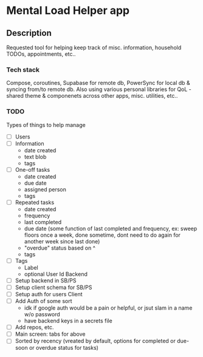# Mental Load Helper app

## Description
Requested tool for helping keep track of misc. information, household TODOs, appointments, etc..

### Tech stack
Compose, coroutines, Supabase for remote db, PowerSync for local db & syncing from/to remote db. Also using various personal libraries for QoL - shared theme & componenets across other apps, misc. utilities, etc..

### TODO
Types of things to help manage
- [ ] Users
- [ ] Information
  - date created
  - text blob
  - tags
- [ ] One-off tasks
  - date created
  - due date
  - assigned person
  - tags
- [ ] Repeated tasks
  - date created
  - frequency
  - last completed
  - due date (some function of last completed and frequency, ex: sweep floors once a week, done sometime, dont need to do again for another week since last done)
  - "overdue" status based on ^
  - tags
- [ ] Tags
  - Label
  - optional User Id
Backend
- [ ] Setup backend in SB/PS
- [ ] Setup client schema for SB/PS
- [ ] Setup auth for users
Client
- [ ] Add Auth of some sort
  - idk if google auth would be a pain or helpful, or jsut slam in a name w/o password
  - have backend keys in a secrets file
- [ ] Add repos, etc.
- [ ] Main screen: tabs for above
- [ ] Sorted by recency (vreated by default, options for completed or due-soon or overdue status for tasks)
